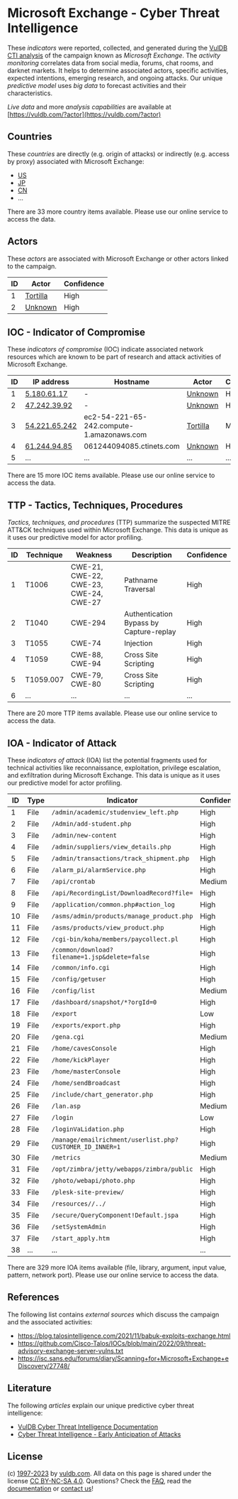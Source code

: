 # Microsoft Exchange - Cyber Threat Intelligence

These _indicators_ were reported, collected, and generated during the [VulDB CTI analysis](https://vuldb.com/?kb.cti) of the campaign known as _Microsoft Exchange_. The _activity monitoring_ correlates data from social media, forums, chat rooms, and darknet markets. It helps to determine associated actors, specific activities, expected intentions, emerging research, and ongoing attacks. Our unique _predictive model_ uses _big data_ to forecast activities and their characteristics.

_Live data_ and more _analysis capabilities_ are available at [https://vuldb.com/?actor](https://vuldb.com/?actor)

## Countries

These _countries_ are directly (e.g. origin of attacks) or indirectly (e.g. access by proxy) associated with Microsoft Exchange:

* [US](https://vuldb.com/?country.us)
* [JP](https://vuldb.com/?country.jp)
* [CN](https://vuldb.com/?country.cn)
* ...

There are 33 more country items available. Please use our online service to access the data.

## Actors

These _actors_ are associated with Microsoft Exchange or other actors linked to the campaign.

ID | Actor | Confidence
-- | ----- | ----------
1 | [Tortilla](https://vuldb.com/?actor.tortilla) | High
2 | [Unknown](https://vuldb.com/?actor.unknown) | High

## IOC - Indicator of Compromise

These _indicators of compromise_ (IOC) indicate associated network resources which are known to be part of research and attack activities of Microsoft Exchange.

ID | IP address | Hostname | Actor | Confidence
-- | ---------- | -------- | ----- | ----------
1 | [5.180.61.17](https://vuldb.com/?ip.5.180.61.17) | - | [Unknown](https://vuldb.com/?actor.unknown) | High
2 | [47.242.39.92](https://vuldb.com/?ip.47.242.39.92) | - | [Unknown](https://vuldb.com/?actor.unknown) | High
3 | [54.221.65.242](https://vuldb.com/?ip.54.221.65.242) | ec2-54-221-65-242.compute-1.amazonaws.com | [Tortilla](https://vuldb.com/?actor.tortilla) | Medium
4 | [61.244.94.85](https://vuldb.com/?ip.61.244.94.85) | 061244094085.ctinets.com | [Unknown](https://vuldb.com/?actor.unknown) | High
5 | ... | ... | ... | ...

There are 15 more IOC items available. Please use our online service to access the data.

## TTP - Tactics, Techniques, Procedures

_Tactics, techniques, and procedures_ (TTP) summarize the suspected MITRE ATT&CK techniques used within Microsoft Exchange. This data is unique as it uses our predictive model for actor profiling.

ID | Technique | Weakness | Description | Confidence
-- | --------- | -------- | ----------- | ----------
1 | T1006 | CWE-21, CWE-22, CWE-23, CWE-24, CWE-27 | Pathname Traversal | High
2 | T1040 | CWE-294 | Authentication Bypass by Capture-replay | High
3 | T1055 | CWE-74 | Injection | High
4 | T1059 | CWE-88, CWE-94 | Cross Site Scripting | High
5 | T1059.007 | CWE-79, CWE-80 | Cross Site Scripting | High
6 | ... | ... | ... | ...

There are 20 more TTP items available. Please use our online service to access the data.

## IOA - Indicator of Attack

These _indicators of attack_ (IOA) list the potential fragments used for technical activities like reconnaissance, exploitation, privilege escalation, and exfiltration during Microsoft Exchange. This data is unique as it uses our predictive model for actor profiling.

ID | Type | Indicator | Confidence
-- | ---- | --------- | ----------
1 | File | `/admin/academic/studenview_left.php` | High
2 | File | `/Admin/add-student.php` | High
3 | File | `/admin/new-content` | High
4 | File | `/admin/suppliers/view_details.php` | High
5 | File | `/admin/transactions/track_shipment.php` | High
6 | File | `/alarm_pi/alarmService.php` | High
7 | File | `/api/crontab` | Medium
8 | File | `/api/RecordingList/DownloadRecord?file=` | High
9 | File | `/application/common.php#action_log` | High
10 | File | `/asms/admin/products/manage_product.php` | High
11 | File | `/asms/products/view_product.php` | High
12 | File | `/cgi-bin/koha/members/paycollect.pl` | High
13 | File | `/common/download?filename=1.jsp&delete=false` | High
14 | File | `/common/info.cgi` | High
15 | File | `/config/getuser` | High
16 | File | `/config/list` | Medium
17 | File | `/dashboard/snapshot/*?orgId=0` | High
18 | File | `/export` | Low
19 | File | `/exports/export.php` | High
20 | File | `/gena.cgi` | Medium
21 | File | `/home/cavesConsole` | High
22 | File | `/home/kickPlayer` | High
23 | File | `/home/masterConsole` | High
24 | File | `/home/sendBroadcast` | High
25 | File | `/include/chart_generator.php` | High
26 | File | `/lan.asp` | Medium
27 | File | `/login` | Low
28 | File | `/loginVaLidation.php` | High
29 | File | `/manage/emailrichment/userlist.php?CUSTOMER_ID_INNER=1` | High
30 | File | `/metrics` | Medium
31 | File | `/opt/zimbra/jetty/webapps/zimbra/public` | High
32 | File | `/photo/webapi/photo.php` | High
33 | File | `/plesk-site-preview/` | High
34 | File | `/resources//../` | High
35 | File | `/secure/QueryComponent!Default.jspa` | High
36 | File | `/setSystemAdmin` | High
37 | File | `/start_apply.htm` | High
38 | ... | ... | ...

There are 329 more IOA items available (file, library, argument, input value, pattern, network port). Please use our online service to access the data.

## References

The following list contains _external sources_ which discuss the campaign and the associated activities:

* https://blog.talosintelligence.com/2021/11/babuk-exploits-exchange.html
* https://github.com/Cisco-Talos/IOCs/blob/main/2022/09/threat-advisory-exchange-server-vulns.txt
* https://isc.sans.edu/forums/diary/Scanning+for+Microsoft+Exchange+eDiscovery/27748/

## Literature

The following _articles_ explain our unique predictive cyber threat intelligence:

* [VulDB Cyber Threat Intelligence Documentation](https://vuldb.com/?kb.cti)
* [Cyber Threat Intelligence - Early Anticipation of Attacks](https://www.scip.ch/en/?labs.20201022)

## License

(c) [1997-2023](https://vuldb.com/?kb.changelog) by [vuldb.com](https://vuldb.com/?kb.about). All data on this page is shared under the license [CC BY-NC-SA 4.0](https://creativecommons.org/licenses/by-nc-sa/4.0/). Questions? Check the [FAQ](https://vuldb.com/?kb.faq), read the [documentation](https://vuldb.com/?kb) or [contact us](https://vuldb.com/?contact)!
